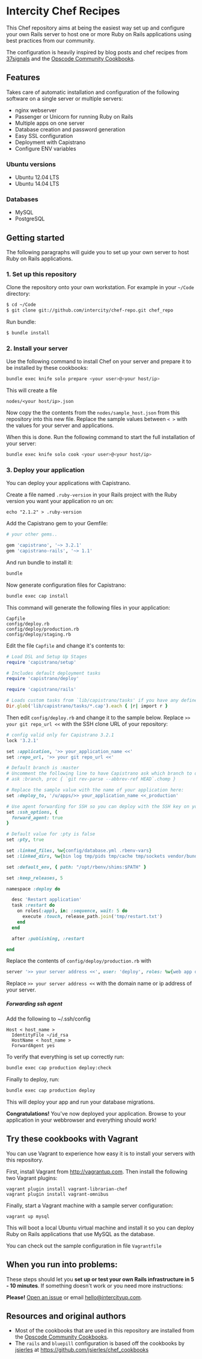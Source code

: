 Intercity Chef Recipes
======================

This Chef repository aims at being the easiest way set up and configure your own Rails server
to host one or more Ruby on Rails applications using best
practices from our community.

The configuration is heavily inspired by blog posts and chef recipes
from [37signals](http://37signals.com) and the
[Opscode Community Cookbooks](http://community.opscode.com).

## Features

Takes care of automatic installation and configuration of the following software
on a single server or multiple servers:

* nginx webserver
* Passenger or Unicorn for running Ruby on Rails
* Multiple apps on one server
* Database creation and password generation
* Easy SSL configuration
* Deployment with Capistrano
* Configure ENV variables

### Ubuntu versions

* Ubuntu 12.04 LTS
* Ubuntu 14.04 LTS

### Databases

* MySQL
* PostgreSQL

## Getting started

The following paragraphs will guide you to set up your own server to host Ruby on Rails applications.

### 1. Set up this repository

Clone the repository onto your own workstation. For example in your `~/Code` directory:

```sh
$ cd ~/Code
$ git clone git://github.com/intercity/chef-repo.git chef_repo
```

Run bundle:

```sh
$ bundle install
```

### 2. Install your server

Use the following command to install Chef on your server and prepare it to be installed by these cookbooks:

```sh
bundle exec knife solo prepare <your user>@<your host/ip>
```

This will create a file

```
nodes/<your host/ip>.json
```

Now copy the the contents from the `nodes/sample_host.json` from this repository into this new file. Replace the sample values between `< >` with the values for your server and applications.

When this is done. Run the following command to start the full installation of your server:

```sh
bundle exec knife solo cook <your user>@<your host/ip>
```

### 3. Deploy your application

You can deploy your applications with Capistrano.

Create a file named `.ruby-version` in your Rails project with the Ruby version you want your application ro un on:

```
echo "2.1.2" > .ruby-version
```

Add the Capistrano gem to your Gemfile:

```ruby
# your other gems..

gem 'capistrano', '~> 3.2.1'
gem 'capistrano-rails', '~> 1.1'
```

And run bundle to install it:

```ruby
bundle
```

Now generate configuration files for Capistrano:

```sh
bundle exec cap install
```

This command will generate the following files in your application:

```
Capfile
config/deploy.rb
config/deploy/production.rb
config/deploy/staging.rb
```

Edit the file `Capfile` and change it's contents to:

```ruby
# Load DSL and Setup Up Stages
require 'capistrano/setup'

# Includes default deployment tasks
require 'capistrano/deploy'

require 'capistrano/rails'

# Loads custom tasks from `lib/capistrano/tasks' if you have any defined.
Dir.glob('lib/capistrano/tasks/*.cap').each { |r| import r }
```

Then edit `config/deploy.rb` and change it to the sample below.
Replace `>> your git repo_url <<` with the SSH clone URL of your repository:

```ruby
# config valid only for Capistrano 3.2.1
lock '3.2.1'

set :application, '>> your_application_name <<'
set :repo_url, '>> your git repo_url <<'

# Default branch is :master
# Uncomment the following line to have Capistrano ask which branch to deploy.
# ask :branch, proc { `git rev-parse --abbrev-ref HEAD`.chomp }

# Replace the sample value with the name of your application here:
set :deploy_to, '/u/apps/>> your_application_name <<_production'

# Use agent forwarding for SSH so you can deploy with the SSH key on your workstation.
set :ssh_options, {
  forward_agent: true
}

# Default value for :pty is false
set :pty, true

set :linked_files, %w{config/database.yml .rbenv-vars}
set :linked_dirs, %w{bin log tmp/pids tmp/cache tmp/sockets vendor/bundle public/system}

set :default_env, { path: "/opt/rbenv/shims:$PATH" }

set :keep_releases, 5

namespace :deploy do

  desc 'Restart application'
  task :restart do
    on roles(:app), in: :sequence, wait: 5 do
      execute :touch, release_path.join('tmp/restart.txt')
    end
  end

  after :publishing, :restart

end
```

Replace the contents of `config/deploy/production.rb` with

```ruby
server '>> your server address <<', user: 'deploy', roles: %w{web app db}
```

Replace `>> your server address <<` with the domain name or ip address of your server.

##### Forwarding ssh agent 

Add the following to ~/.ssh/config

```
Host < host_name >
  IdentityFile ~/id_rsa
  HostName < host_name >
  ForwardAgent yes

```

To verify that everything is set up correctly run:

```sh
bundle exec cap production deploy:check
```

Finally to deploy, run:

```sh
bundle exec cap production deploy
```

This will deploy your app and run your database migrations.

**Congratulations!** You've now deployed your application. Browse to your application in your webbrowser and everything should work!

## Try these cookbooks with Vagrant

You can use Vagrant to experience how easy it is to install your servers with this repository.

First, install Vagrant from http://vagrantup.com. Then install the following two Vagrant plugins:

```
vagrant plugin install vagrant-librarian-chef
vagrant plugin install vagrant-omnibus
```

Finally, start a Vagrant machine with a sample server configuration:

```
vagrant up mysql
```

This will boot a local Ubuntu virtual machine and install it so you can deploy Ruby on Rails applications that use MySQL as the database.

You can check out the sample configuration in file `Vagrantfile`

## When you run into problems:

These steps should let you **set up or test your own Rails infrastructure
in 5 - 10 minutes**. If something doesn't work or you need more instructions:

**Please!** [Open an issue](https://github.com/intercity/chef-repo/issues) or email [hello@intercityup.com](mailto:hello@intercityup.com).

## Resources and original authors

* Most of the cookbooks that are used in this repository are installed from the [Opscode Community Cookbooks](http://community.opscode.com).
* The `rails` and `bluepill` configuration is based off the cookbooks by [jsierles](https://github.com/jsierles) at https://github.com/jsierles/chef_cookbooks
